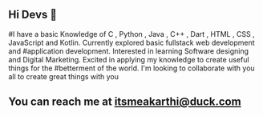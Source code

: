 ## Hi Devs 👋

<!--
**KarthiDreamer/KarthiDreamer** is a ✨ _special_ ✨ repository because its `README.md` (this file) appears on your GitHub profile.

Here are some ideas to get you started:

- 🔭 I’m currently working on ...
- 🌱 I’m currently learning ...
- 👯 I’m looking to collaborate on ...
- 🤔 I’m looking for help with ...
- 💬 Ask me about ...
- 📫 How to reach me: ...
- 😄 Pronouns: ...
- ⚡ Fun fact: ...
-->

#I have a basic Knowledge of C , Python , Java , C++ , Dart , HTML , CSS , JavaScript and Kotlin. Currently explored basic fullstack web development and #application development. Interested in learning Software designing and Digital Marketing. Excited in applying my knowledge to create useful things for the #betterment of the world. I'm looking to collaborate with you all to create great things with you

## You can reach me at itsmeakarthi@duck.com
